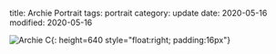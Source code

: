 title: Archie Portrait
tags: portrait
category: update
date: 2020-05-16
modified: 2020-05-16

![Archie C]({static}/images/DSC_7552.JPG){: height=640 style="float:right; padding:16px"}  
